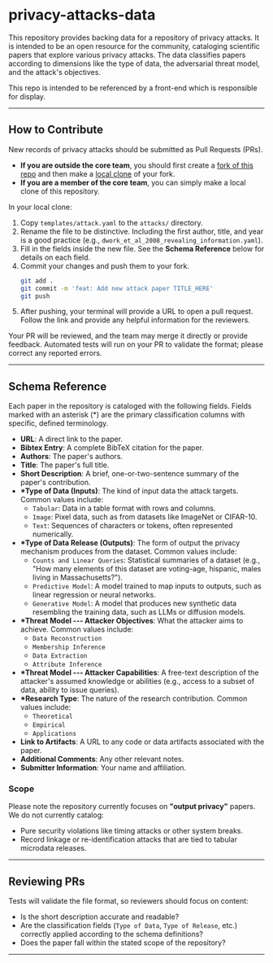 # privacy-attacks-data

This repository provides backing data for a repository of privacy attacks. It is intended to be an open resource for the community, cataloging scientific papers that explore various privacy attacks. The data classifies papers according to dimensions like the type of data, the adversarial threat model, and the attack's objectives.

This repo is intended to be referenced by a front-end which is responsible for display.

---

## How to Contribute

New records of privacy attacks should be submitted as Pull Requests (PRs).

-   **If you are outside the core team**, you should first create a [fork of this repo](https://docs.github.com/en/pull-requests/collaborating-with-pull-requests/working-with-forks/fork-a-repo#forking-a-repository) and then make a [local clone](https://docs.github.com/en/get-started/getting-started-with-git/cloning-a-repository) of your fork.
-   **If you are a member of the core team**, you can simply make a local clone of this repository.

In your local clone:

1.  Copy `templates/attack.yaml` to the `attacks/` directory.
2.  Rename the file to be distinctive. Including the first author, title, and year is a good practice (e.g., `dwork_et_al_2008_revealing_information.yaml`).
3.  Fill in the fields inside the new file. See the **Schema Reference** below for details on each field.
4.  Commit your changes and push them to your fork.
    ```bash
    git add .
    git commit -m 'feat: Add new attack paper TITLE_HERE'
    git push
    ```
5.  After pushing, your terminal will provide a URL to open a pull request. Follow the link and provide any helpful information for the reviewers.

Your PR will be reviewed, and the team may merge it directly or provide feedback. Automated tests will run on your PR to validate the format; please correct any reported errors.

---

## Schema Reference

Each paper in the repository is cataloged with the following fields. Fields marked with an asterisk (*) are the primary classification columns with specific, defined terminology.

-   **URL**: A direct link to the paper.
-   **Bibtex Entry**: A complete BibTeX citation for the paper.
-   **Authors**: The paper's authors.
-   **Title**: The paper's full title.
-   **Short Description**: A brief, one-or-two-sentence summary of the paper's contribution.
-   **\*Type of Data (Inputs)**: The kind of input data the attack targets. Common values include:
    -   `Tabular`: Data in a table format with rows and columns.
    -   `Image`: Pixel data, such as from datasets like ImageNet or CIFAR-10.
    -   `Text`: Sequences of characters or tokens, often represented numerically.
-   **\*Type of Data Release (Outputs)**: The form of output the privacy mechanism produces from the dataset. Common values include:
    -   `Counts and Linear Queries`: Statistical summaries of a dataset (e.g., "How many elements of this dataset are voting-age, hispanic, males living in Massachusetts?").
    -   `Predictive Model`: A model trained to map inputs to outputs, such as linear regression or neural networks.
    -   `Generative Model`: A model that produces new synthetic data resembling the training data, such as LLMs or diffusion models.
-   **\*Threat Model --- Attacker Objectives**: What the attacker aims to achieve. Common values include:
    -   `Data Reconstruction`
    -   `Membership Inference`
    -   `Data Extraction`
    -   `Attribute Inference`
-   **\*Threat Model --- Attacker Capabilities**: A free-text description of the attacker's assumed knowledge or abilities (e.g., access to a subset of data, ability to issue queries).
-   **\*Research Type**: The nature of the research contribution. Common values include:
    -   `Theoretical`
    -   `Empirical`
    -   `Applications`
-   **Link to Artifacts**: A URL to any code or data artifacts associated with the paper.
-   **Additional Comments**: Any other relevant notes.
-   **Submitter Information**: Your name and affiliation.

### Scope

Please note the repository currently focuses on **"output privacy"** papers. We do not currently catalog:

-   Pure security violations like timing attacks or other system breaks.
-   Record linkage or re-identification attacks that are tied to tabular microdata releases.

---

## Reviewing PRs

Tests will validate the file format, so reviewers should focus on content:

-   Is the short description accurate and readable?
-   Are the classification fields (`Type of Data`, `Type of Release`, etc.) correctly applied according to the schema definitions?
-   Does the paper fall within the stated scope of the repository?

---
